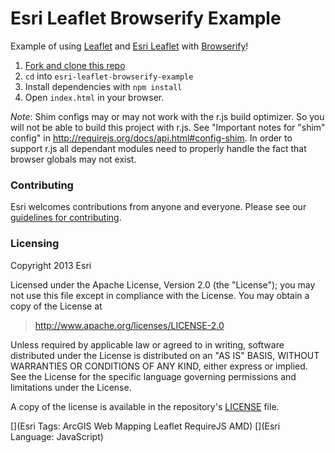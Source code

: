 # Esri Leaflet Browserify Example

Example of using [Leaflet](http://leafletjs.com) and [Esri Leaflet](http://esri.github.io/esri-leaflet/) with [Browserify](http://browserify.org/)!

1. [Fork and clone this repo](https://help.github.com/articles/fork-a-repo)
2. `cd` into `esri-leaflet-browserify-example`
3. Install dependencies with `npm install`
4. Open `index.html` in your browser.

*Note*: Shim configs may or may not work with the r.js build optimizer. So you will not be able to build this project with r.js. See "Important notes for "shim" config" in http://requirejs.org/docs/api.html#config-shim. In order to support r.js all dependant modules need to properly handle the fact that browser globals may not exist.

### Contributing

Esri welcomes contributions from anyone and everyone. Please see our [guidelines for contributing](https://github.com/Esri/esri-leaflet-requirejs-example/blob/master/CONTRIBUTING.md).

### Licensing
Copyright 2013 Esri

Licensed under the Apache License, Version 2.0 (the "License");
you may not use this file except in compliance with the License.
You may obtain a copy of the License at

> http://www.apache.org/licenses/LICENSE-2.0

Unless required by applicable law or agreed to in writing, software
distributed under the License is distributed on an "AS IS" BASIS,
WITHOUT WARRANTIES OR CONDITIONS OF ANY KIND, either express or implied.
See the License for the specific language governing permissions and
limitations under the License.

A copy of the license is available in the repository's [LICENSE](./LICENSE) file.

[](Esri Tags: ArcGIS Web Mapping Leaflet RequireJS AMD)
[](Esri Language: JavaScript)
